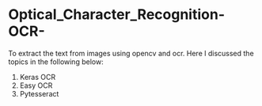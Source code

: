 # Optical_Character_Recognition-OCR-
To extract the text from images using opencv and ocr.
Here I discussed the topics in the following below:
1) Keras OCR
2) Easy OCR
3) Pytesseract
